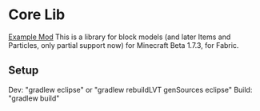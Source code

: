 # Core Lib
[Example Mod](https://github.com/minecraft-cursed-legacy/Example-Mod)
This is a library for block models (and later Items and Particles, only partial support now) for Minecraft Beta 1.7.3, for Fabric.

## Setup
Dev: "gradlew eclipse" or "gradlew rebuildLVT genSources eclipse"
Build: "gradlew build"